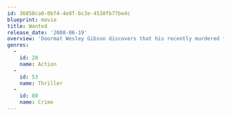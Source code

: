```yaml
---
id: 36058ca0-0bf4-4e8f-bc3e-4538fb77be4c
blueprint: movie
title: Wanted
release_date: '2008-06-19'
overview: 'Doormat Wesley Gibson discovers that his recently murdered father – who Wesley never knew – belonged to a secret guild of assassins. After a leather-clad sexpot drafts Wesley into the society, he hones his innate killing skills and turns avenger.'
genres:
  -
    id: 28
    name: Action
  -
    id: 53
    name: Thriller
  -
    id: 80
    name: Crime
---
```

